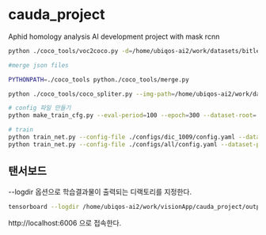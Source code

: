 # cauda_project
Aphid homology analysis AI development project with mask rcnn 


```sh
python ./coco_tools/voc2coco.py -d=/home/ubiqos-ai2/work/datasets/bitles -n=dic_1009 -o=./temp/dic_1009/anno.json

#merge json files

PYTHONPATH=./coco_tools python./coco_tools/merge.py

python ./coco_tools/coco_spliter.py --img-path=/home/ubiqos-ai2/work/datasets/bitles/images --json-path=./temp/all/anno.json --output-path=./temp/all --train-ratio=0.8 --test-ratio=0.1

# config 파일 만들기 
python make_train_cfg.py --eval-period=100 --epoch=300 --dataset-root=./temp  --dataset-name=all  --batch=6 --base-config-file=COCO-InstanceSegmentation/mask_rcnn_X_101_32x8d_FPN_3x.yaml

# train
python train_net.py --config-file ./configs/dic_1009/config.yaml --dataset-path=./temp --dataset-name=dic_1009 --image-root=/home/ubiqos-ai2/work/datasets/bitles/dic_1009/voc --num-gpus 1
python train_net.py --config-file ./configs/all/config.yaml --dataset-path=./temp --dataset-name=all --image-root=/home/ubiqos-ai2/work/datasets/bitles/images --num-gpus 1

```

## 탠서보드 

--logdir 옵션으로 학습결과물이 출력되는 디랙토리를 지정한다.<br>

```sh
tensorboard --logdir /home/ubiqos-ai2/work/visionApp/cauda_project/output/all
```
http://localhost:6006 으로 접속한다.<br>
